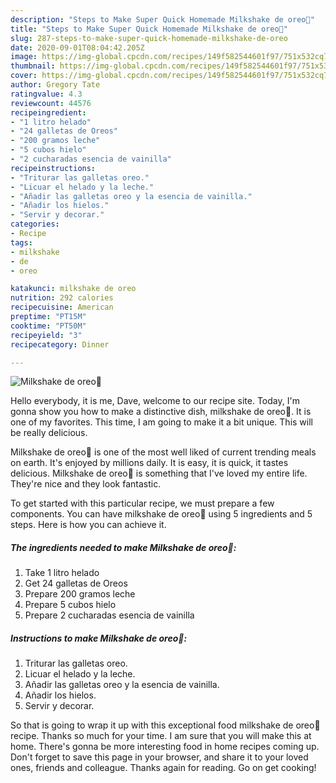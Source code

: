 ```yaml
---
description: "Steps to Make Super Quick Homemade Milkshake de oreo💖"
title: "Steps to Make Super Quick Homemade Milkshake de oreo💖"
slug: 287-steps-to-make-super-quick-homemade-milkshake-de-oreo
date: 2020-09-01T08:04:42.205Z
image: https://img-global.cpcdn.com/recipes/149f582544601f97/751x532cq70/milkshake-de-oreo💖-foto-principal.jpg
thumbnail: https://img-global.cpcdn.com/recipes/149f582544601f97/751x532cq70/milkshake-de-oreo💖-foto-principal.jpg
cover: https://img-global.cpcdn.com/recipes/149f582544601f97/751x532cq70/milkshake-de-oreo💖-foto-principal.jpg
author: Gregory Tate
ratingvalue: 4.3
reviewcount: 44576
recipeingredient:
- "1 litro helado"
- "24 galletas de Oreos"
- "200 gramos leche"
- "5 cubos hielo"
- "2 cucharadas esencia de vainilla"
recipeinstructions:
- "Triturar las galletas oreo."
- "Licuar el helado y la leche."
- "Añadir las galletas oreo y la esencia de vainilla."
- "Añadir los hielos."
- "Servir y decorar."
categories:
- Recipe
tags:
- milkshake
- de
- oreo

katakunci: milkshake de oreo 
nutrition: 292 calories
recipecuisine: American
preptime: "PT15M"
cooktime: "PT50M"
recipeyield: "3"
recipecategory: Dinner

---
```



![Milkshake de oreo💖](https://img-global.cpcdn.com/recipes/149f582544601f97/751x532cq70/milkshake-de-oreo💖-foto-principal.jpg)

Hello everybody, it is me, Dave, welcome to our recipe site. Today, I'm gonna show you how to make a distinctive dish, milkshake de oreo💖. It is one of my favorites. This time, I am going to make it a bit unique. This will be really delicious.



Milkshake de oreo💖 is one of the most well liked of current trending meals on earth. It's enjoyed by millions daily. It is easy, it is quick, it tastes delicious. Milkshake de oreo💖 is something that I've loved my entire life. They're nice and they look fantastic.


To get started with this particular recipe, we must prepare a few components. You can have milkshake de oreo💖 using 5 ingredients and 5 steps. Here is how you can achieve it.

<!--inarticleads1-->

##### The ingredients needed to make Milkshake de oreo💖:

1. Take 1 litro helado
1. Get 24 galletas de Oreos
1. Prepare 200 gramos leche
1. Prepare 5 cubos hielo
1. Prepare 2 cucharadas esencia de vainilla




<!--inarticleads2-->

##### Instructions to make Milkshake de oreo💖:

1. Triturar las galletas oreo.
1. Licuar el helado y la leche.
1. Añadir las galletas oreo y la esencia de vainilla.
1. Añadir los hielos.
1. Servir y decorar.




So that is going to wrap it up with this exceptional food milkshake de oreo💖 recipe. Thanks so much for your time. I am sure that you will make this at home. There's gonna be more interesting food in home recipes coming up. Don't forget to save this page in your browser, and share it to your loved ones, friends and colleague. Thanks again for reading. Go on get cooking!
